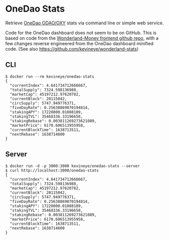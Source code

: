 # OneDao Stats

Retrieve [OneDao ODAO/OXY](https://onedao.finance/) stats via command line or simple web service.

Code for the OneDao dashboard does not seem to be on GitHub. This is based on code from the [Wonderland-Money frontend github repo](https://github.com/Wonderland-Money/wonderland-frontend/commit/19a9eecd8d9794b058cbfac90967c338717889b2), with a few changes reverse engineered from the OneDao dashboard minified code. (See also https://github.com/kevineye/wonderland-stats)

## CLI

    $ docker run --rm kevineye/onedao-stats
    {
      "currentIndex": 4.641734712666667,
      "totalSupply": 7324.598136988,
      "marketCap": 45197212.97620782,
      "currentBlock": 20115042,
      "circSupply": 5747.949776371,
      "fiveDayRate": 0.25638869070194814,
      "stakingAPY": 17220800.01088189,
      "stakingTVL": 35468336.33196658,
      "stakingRebase": 0.003811269273621089,
      "marketPrice": 6170.606513955958,
      "currentBlockTime": 1638713511,
      "nextRebase": 1638714600
    }
    
## Server

    $ docker run -d -p 3000:3000 kevineye/onedao-stats --server
    $ curl http://localhost:3000/onedao-stats
    {
      "currentIndex": 4.641734712666667,
      "totalSupply": 7324.598136988,
      "marketCap": 45197212.97620782,
      "currentBlock": 20115042,
      "circSupply": 5747.949776371,
      "fiveDayRate": 0.25638869070194814,
      "stakingAPY": 17220800.01088189,
      "stakingTVL": 35468336.33196658,
      "stakingRebase": 0.003811269273621089,
      "marketPrice": 6170.606513955958,
      "currentBlockTime": 1638713511,
      "nextRebase": 1638714600
    }
